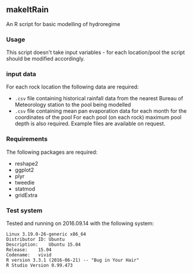 ## makeItRain
An R script for basic modelling of hydroregime

### Usage
This script doesn't take input variables - for each location/pool the script should be modified accordingly.

### input data
For each rock location the following data are required:
- `.csv` file containing historical rainfall data from the nearest Bureau of Meteorology station to the pool being modelled
- `.csv` file containing mean pan evaporation data for each month for the coordinates of the pool
For each pool (on each rock) maximum pool depth is also required. Example files are available on request.

### Requirements
The following packages are required:
- reshape2
- ggplot2
- plyr
- tweedie
- statmod
- gridExtra

### Test system
Tested and running on 2016.09.14 with the following system:
```
Linux 3.19.0-26-generic x86_64
Distributor ID:	Ubuntu
Description:	Ubuntu 15.04
Release:	15.04
Codename:	vivid
R version 3.3.1 (2016-06-21) -- "Bug in Your Hair"
R Studio Version 0.99.473
```
